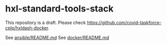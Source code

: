 # hxl-standard-tools-stack
This repository is a draft. Please check <https://github.com/covid-taskforce-cplp/hxldash-docker>.

See [ansible/README.md](ansible/README.md)
See [docker/README.md](ansible/README.md)
